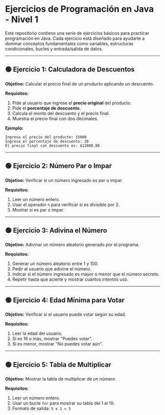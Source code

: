 
# Ejercicios de Programación en Java - Nivel 1

Este repositorio contiene una serie de ejercicios básicos para practicar programación en Java. Cada ejercicio está diseñado para ayudarte a dominar conceptos fundamentales como variables, estructuras condicionales, bucles y entrada/salida de datos.

---

## 🟢 Ejercicio 1: Calculadora de Descuentos

**Objetivo:** Calcular el precio final de un producto aplicando un descuento.

**Requisitos:**
1. Pide al usuario que ingrese el **precio original** del producto.
2. Pide el **porcentaje de descuento**.
3. Calcula el monto del descuento y el precio final.
4. Muestra el precio final con dos decimales.

**Ejemplo:**
```
Ingresa el precio del producto: 15000
Ingresa el porcentaje de descuento: 20
El precio final con descuento es: $12000.00
```

---

## 🟢 Ejercicio 2: Número Par o Impar

**Objetivo:** Verificar si un número ingresado es par o impar.

**Requisitos:**
1. Leer un número entero.
2. Usar el operador `%` para verificar si es divisible por 2.
3. Mostrar si es par o impar.

---

## 🟢 Ejercicio 3: Adivina el Número

**Objetivo:** Adivinar un número aleatorio generado por el programa.

**Requisitos:**
1. Generar un número aleatorio entre 1 y 100.
2. Pedir al usuario que adivine el número.
3. Indicar si el número ingresado es mayor o menor que el número secreto.
4. Repetir hasta que acierte y mostrar cuántos intentos usó.

---

## 🟢 Ejercicio 4: Edad Mínima para Votar

**Objetivo:** Verificar si el usuario puede votar según su edad.

**Requisitos:**
1. Leer la edad del usuario.
2. Si es 18 o más, mostrar "Puedes votar".
3. Si es menor, mostrar "No puedes votar aún".

---

## 🟢 Ejercicio 5: Tabla de Multiplicar

**Objetivo:** Mostrar la tabla de multiplicar de un número.

**Requisitos:**
1. Leer un número entero.
2. Usar un bucle `for` para mostrar su tabla del 1 al 10.
3. Formato de salida: `5 x 1 = 5`

